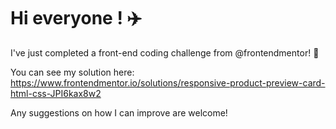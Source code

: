 # Hi everyone ! :airplane:

I've just completed a front-end coding challenge from @frontendmentor! 🎉

You can see my solution here: https://www.frontendmentor.io/solutions/responsive-product-preview-card-html-css-JPI6kax8w2

Any suggestions on how I can improve are welcome!
